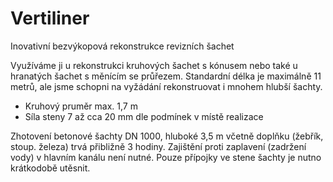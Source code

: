 Vertiliner
=========

Inovativní bezvýkopová rekonstrukce revizních šachet

Využíváme ji u rekonstrukci kruhových šachet s kónusem nebo také u hranatých šachet s měnícím se průřezem. Standardní délka je maximálně 11 metrů, ale jsme schopni na vyžádání rekonstruovat i mnohem hlubší šachty.

- Kruhový pruměr max. 1,7 m
- Síla steny 7 až cca 20 mm dle podmínek v místě realizace

Zhotovení betonové šachty DN 1000,  hluboké 3,5 m  včetně doplňku (žebřík, stoup. železa) trvá přibližně 3 hodiny. Zajištění proti zaplavení (zadržení vody) v hlavním kanálu není nutné. Pouze přípojky ve stene šachty je nutno krátkodobě utěsnit.